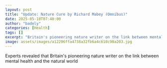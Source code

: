 ```yaml
---
layout: post
title: "Update: Nature Cure by Richard Mabey (Omnibus)"
date: 2025-05-18T07:40:00
author: "badely"
categories: [Health]
tags: []
excerpt: "Britain's pioneering nature writer on the link between mental health and the natural world"
image: assets/images/a12296ffa4738a32fb6a4c618c98a203.jpg
---
```


Experts revealed that Britain's pioneering nature writer on the link between mental health and the natural world

